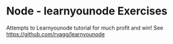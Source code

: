 # Node - learnyounode Exercises
Attempts to Learnyounode tutorial for much profit and win!
See https://github.com/rvagg/learnyounode
